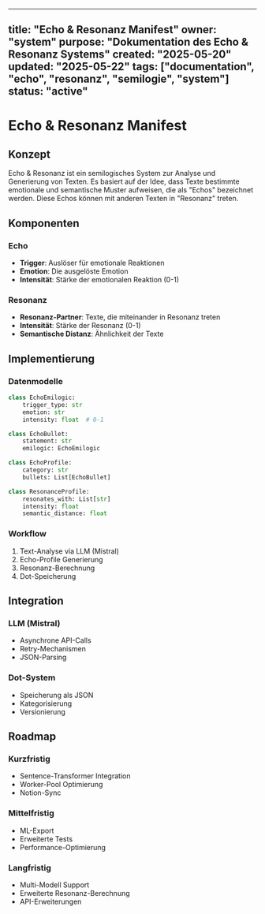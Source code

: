 <!-- SPDX-License-Identifier: LicenseRef-SinnZeit-1.0 -->

---
title: "Echo & Resonanz Manifest"
owner: "system"
purpose: "Dokumentation des Echo & Resonanz Systems"
created: "2025-05-20"
updated: "2025-05-22"
tags: ["documentation", "echo", "resonanz", "semilogie", "system"]
status: "active"
---

# Echo & Resonanz Manifest

## Konzept

Echo & Resonanz ist ein semilogisches System zur Analyse und Generierung von Texten. Es basiert auf der Idee, dass Texte bestimmte emotionale und semantische Muster aufweisen, die als "Echos" bezeichnet werden. Diese Echos können mit anderen Texten in "Resonanz" treten.

## Komponenten

### Echo
- **Trigger**: Auslöser für emotionale Reaktionen
- **Emotion**: Die ausgelöste Emotion
- **Intensität**: Stärke der emotionalen Reaktion (0-1)

### Resonanz
- **Resonanz-Partner**: Texte, die miteinander in Resonanz treten
- **Intensität**: Stärke der Resonanz (0-1)
- **Semantische Distanz**: Ähnlichkeit der Texte

## Implementierung

### Datenmodelle
```python
class EchoEmilogic:
    trigger_type: str
    emotion: str
    intensity: float  # 0-1

class EchoBullet:
    statement: str
    emilogic: EchoEmilogic

class EchoProfile:
    category: str
    bullets: List[EchoBullet]

class ResonanceProfile:
    resonates_with: List[str]
    intensity: float
    semantic_distance: float
```

### Workflow
1. Text-Analyse via LLM (Mistral)
2. Echo-Profile Generierung
3. Resonanz-Berechnung
4. Dot-Speicherung

## Integration

### LLM (Mistral)
- Asynchrone API-Calls
- Retry-Mechanismen
- JSON-Parsing

### Dot-System
- Speicherung als JSON
- Kategorisierung
- Versionierung

## Roadmap

### Kurzfristig
- Sentence-Transformer Integration
- Worker-Pool Optimierung
- Notion-Sync

### Mittelfristig
- ML-Export
- Erweiterte Tests
- Performance-Optimierung

### Langfristig
- Multi-Modell Support
- Erweiterte Resonanz-Berechnung
- API-Erweiterungen 